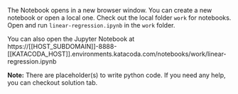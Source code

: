The Notebook opens in a new browser window. You can create a new notebook or open a local one. Check out the local folder `work` for notebooks. Open and run `linear-regression.ipynb` in the `work` folder.

You can also open the Jupyter Notebook at https://[[HOST_SUBDOMAIN]]-8888-[[KATACODA_HOST]].environments.katacoda.com/notebooks/work/linear-regression.ipynb

**Note:**
There are placeholder(s) to write python code. If you need any help, you can checkout solution tab.